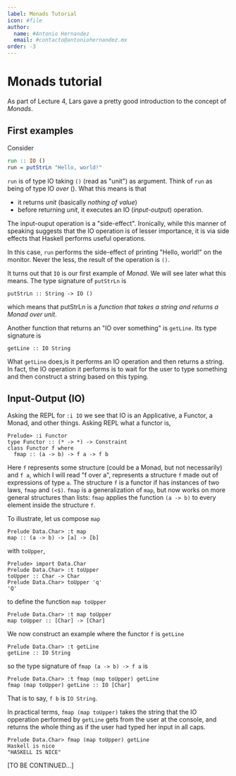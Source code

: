 ```yaml
---
label: Monads Tutorial
icon: #file
author:
  name: #Antonio Hernandez
  email: #contacto@antoniohernandez.mx
order: -3
---
```


# Monads tutorial

As part of Lecture 4, Lars gave a pretty good introduction to the concept of
*Monads*.

## First examples

Consider

```haskell
run :: IO ()
run = putStrLn "Hello, world!"
```

`run` is of type IO taking `()` (read as "unit") as argument.  Think of `run`
as being of type IO *over* ().  What this means is that

- it returns *unit* (basically *nothing of value*)
- before returning *unit*, it executes an IO (*input-output*) operation.

The input-ouput operation is a "side-effect".  Ironically, while this manner
of speaking suggests that the IO operation is of lesser importance, it is via
side effects that Haskell performs useful operations.

In this case, `run` performs the side-effect of printing "Hello, world!" on
the monitor.  Never the less, the result of the operation is `()`.

It turns out that `IO` is our first example of *Monad*.  We will see later
what this means.  The type signature of `putStrLn` is

`putStrLn :: String -> IO ()`

which means that putStrLn is a *function that takes a string and returns a
Monad over unit*.

Another function that returns an "IO over something" is `getLine`.  Its type
signature is

`getLine :: IO String`

What `getLine` does,is it performs an IO operation and then returns a string.
In fact, the IO operation it performs is to wait for the user to type
something and then construct a string based on this typing.

## Input-Output (IO)

Asking the REPL for `:i IO` we see that IO is an Applicative, a Functor, a
Monad, and other things.  Asking REPL what a functor is,

```console
Prelude> :i Functor
type Functor :: (* -> *) -> Constraint
class Functor f where
  fmap :: (a -> b) -> f a -> f b
```

Here `f` represents some structure (could be a Monad, but not necessarily) and 
`f a`, which I will read "f over a", represents a structure `f` made out of
expressions of type `a`.  The structure `f` is a functor if has instances of
two laws, `fmap` and `(<$)`. `fmap` is a generalization of `map`, but now
works on more general structures than lists:  `fmap` applies the function `(a
-> b)` to every element inside the structure `f`.

To illustrate, let us compose `map`

```console
Prelude Data.Char> :t map
map :: (a -> b) -> [a] -> [b]
```

with `toUpper`,

```console
Prelude> import Data.Char
Prelude Data.Char> :t toUpper
toUpper :: Char -> Char
Prelude Data.Char> toUpper 'q'
'Q'
```

to define the function `map toUpper`

```console
Prelude Data.Char> :t map toUpper
map toUpper :: [Char] -> [Char]
```

We now construct an example where the functor `f` is `getLine`

```console
Prelude Data.Char> :t getLine
getLine :: IO String
```

so the type signature of `fmap (a -> b) -> f a` is

```console
Prelude Data.Char> :t fmap (map toUpper) getLine
fmap (map toUpper) getLine :: IO [Char]
```

That is to say, `f b` is `IO String`.

In practical terms, `fmap (map toUpper)` takes the string that the IO
opperation performed by `getLine` gets from the user at the console,
and returns the whole thing as if the user had typed her input in all caps.

```console
Prelude Data.Char> fmap (map toUpper) getLine
Haskell is nice
"HASKELL IS NICE"
```

[TO BE CONTINUED...]